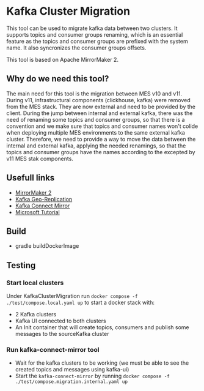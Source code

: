 # Kafka Cluster Migration

This tool can be used to migrate kafka data between two clusters.
It supports topics and consumer groups renaming, which is an essential feature as the topics and consumer groups are prefixed with the system name. It also syncronizes the consumer groups offsets.

This tool is based on Apache MirrorMaker 2.

## Why do we need this tool?
The main need for this tool is the migration between MES v10 and v11.
During v11, infrastructural components (clickhouse, kafka) were removed from the MES stack. They are now external and need to be provided by the client.
During the jump between internal and external kafka, there was the need of renaming some topics and consumer groups, so that there is a convention and we make sure that topics and consumer names won't colide when deploying multiple MES environments to the same external kafka cluster. Therefore, we need to provide a way to move the data between the internal and external kafka, applying the needed renamings, so that the topics and consumer groups have the names according to the excepted by v11 MES stak components.

## Usefull links
- [MirrorMaker 2](https://cwiki.apache.org/confluence/display/KAFKA/KIP-382%3A+MirrorMaker+2.0)
- [Kafka Geo-Replication](https://kafka.apache.org/documentation/#georeplication)
- [Kafka Connect Mirror](https://github.com/a0x8o/kafka/blob/master/connect/mirror/README.md)
- [Microsoft Tutorial](https://learn.microsoft.com/en-us/azure/hdinsight/kafka/apache-kafka-mirror-maker-2)

## Build
- gradle buildDockerImage

## Testing

### Start local clusters
Under KafkaClusterMigration run `docker compose -f ./test/compose.local.yaml up` to start a docker stack with:
- 2 Kafka clusters
- Kafka UI connected to both clusters
- An Init container that will create topics, consumers and publish some messages to the sourceKafka cluster

### Run kafka-connect-mirror tool
- Wait for the kafka clusters to be working (we must be able to see the created topics and messages using kafka-ui)
- Start the `kafka-connect-mirror` by running `docker compose -f ./test/compose.migration.internal.yaml up`
